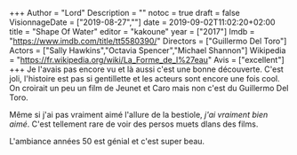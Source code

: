 +++
Author = "Lord"
Description = ""
notoc = true
draft = false
VisionnageDate = ["2019-08-27",""]
date = 2019-09-02T11:02:20+02:00
title = "Shape Of Water"
editor = "kakoune"
year = ["2017"]
Imdb = "https://www.imdb.com/title/tt5580390/"
Directors = ["Guillermo Del Toro"]
Actors = ["Sally Hawkins","Octavia Spencer","Michael Shannon"]
Wikipedia = "https://fr.wikipedia.org/wiki/La_Forme_de_l%27eau"
Avis = ["excellent"]
+++
Je l'avais pas encore vu et là aussi c'est une bonne découverte.
C'est joli, l'histoire est pas si gentillette et les acteurs sont encore une fois cool.
On croirait un peu un film de Jeunet et Caro mais non c'est du Guillermo Del Toro.

Même si j'ai pas vraiment aimé l'allure de la bestiole, *j'ai vraiment bien aimé*.
C'est tellement rare de voir des persos muets dlans des films.

L'ambiance années 50 est génial et c'est super beau.

